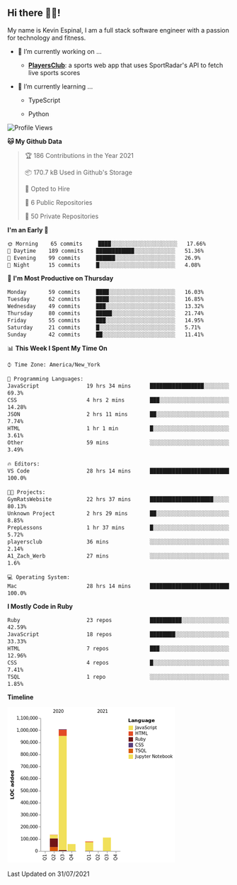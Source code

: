## Hi there 👋🏽!

My name is Kevin Espinal, I am a full stack software engineer with a passion for technology and fitness.

- 🔭 I’m currently working on ...

     - **[PlayersClub](https://playersclub.herokuapp.com/#/)**: a sports web app that uses SportRadar's API to fetch live sports scores

- 🌱 I’m currently learning ...

     - TypeScript
     
     - Python
     
<!--START_SECTION:waka-->
![Profile Views](http://img.shields.io/badge/Profile%20Views-0-blue)

**🐱 My Github Data** 

> 🏆 186 Contributions in the Year 2021
 > 
> 📦 170.7 kB Used in Github's Storage 
 > 
> 💼 Opted to Hire
 > 
> 📜 6 Public Repositories 
 > 
> 🔑 50 Private Repositories  
 > 
**I'm an Early 🐤** 

```text
🌞 Morning    65 commits     ████░░░░░░░░░░░░░░░░░░░░░   17.66% 
🌆 Daytime    189 commits    ████████████░░░░░░░░░░░░░   51.36% 
🌃 Evening    99 commits     ██████░░░░░░░░░░░░░░░░░░░   26.9% 
🌙 Night      15 commits     █░░░░░░░░░░░░░░░░░░░░░░░░   4.08%

```
📅 **I'm Most Productive on Thursday** 

```text
Monday       59 commits     ████░░░░░░░░░░░░░░░░░░░░░   16.03% 
Tuesday      62 commits     ████░░░░░░░░░░░░░░░░░░░░░   16.85% 
Wednesday    49 commits     ███░░░░░░░░░░░░░░░░░░░░░░   13.32% 
Thursday     80 commits     █████░░░░░░░░░░░░░░░░░░░░   21.74% 
Friday       55 commits     ███░░░░░░░░░░░░░░░░░░░░░░   14.95% 
Saturday     21 commits     █░░░░░░░░░░░░░░░░░░░░░░░░   5.71% 
Sunday       42 commits     ██░░░░░░░░░░░░░░░░░░░░░░░   11.41%

```


📊 **This Week I Spent My Time On** 

```text
⌚︎ Time Zone: America/New_York

💬 Programming Languages: 
JavaScript               19 hrs 34 mins      █████████████████░░░░░░░░   69.3% 
CSS                      4 hrs 2 mins        ███░░░░░░░░░░░░░░░░░░░░░░   14.28% 
JSON                     2 hrs 11 mins       ██░░░░░░░░░░░░░░░░░░░░░░░   7.74% 
HTML                     1 hr 1 min          █░░░░░░░░░░░░░░░░░░░░░░░░   3.61% 
Other                    59 mins             ░░░░░░░░░░░░░░░░░░░░░░░░░   3.49%

🔥 Editors: 
VS Code                  28 hrs 14 mins      █████████████████████████   100.0%

🐱‍💻 Projects: 
GymRatsWebsite           22 hrs 37 mins      ████████████████████░░░░░   80.13% 
Unknown Project          2 hrs 29 mins       ██░░░░░░░░░░░░░░░░░░░░░░░   8.85% 
PrepLessons              1 hr 37 mins        █░░░░░░░░░░░░░░░░░░░░░░░░   5.72% 
playersclub              36 mins             ░░░░░░░░░░░░░░░░░░░░░░░░░   2.14% 
A1_Zach_Werb             27 mins             ░░░░░░░░░░░░░░░░░░░░░░░░░   1.6%

💻 Operating System: 
Mac                      28 hrs 14 mins      █████████████████████████   100.0%

```

**I Mostly Code in Ruby** 

```text
Ruby                     23 repos            ██████████░░░░░░░░░░░░░░░   42.59% 
JavaScript               18 repos            ████████░░░░░░░░░░░░░░░░░   33.33% 
HTML                     7 repos             ███░░░░░░░░░░░░░░░░░░░░░░   12.96% 
CSS                      4 repos             █░░░░░░░░░░░░░░░░░░░░░░░░   7.41% 
TSQL                     1 repo              ░░░░░░░░░░░░░░░░░░░░░░░░░   1.85%

```


**Timeline**

![Chart not found](https://raw.githubusercontent.com/espinalk212/espinalk212/main/charts/bar_graph.png) 


 Last Updated on 31/07/2021
<!--END_SECTION:waka-->


<!--
**espinalk212/espinalk212** is a ✨ _special_ ✨ repository because its `README.md` (this file) appears on your GitHub profile.

Here are some ideas to get you started:

- 🔭 I’m currently working on ...
- 🌱 I’m currently learning ...
- 👯 I’m looking to collaborate on ...
- 🤔 I’m looking for help with ...
- 💬 Ask me about ...
- 📫 How to reach me: ...
- 😄 Pronouns: ...
- ⚡ Fun fact: ...
-->
